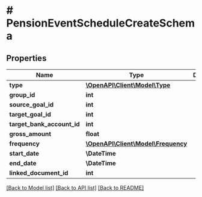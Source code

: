 # # PensionEventScheduleCreateSchema

## Properties

Name | Type | Description | Notes
------------ | ------------- | ------------- | -------------
**type** | [**\OpenAPI\Client\Model\Type**](Type.md) |  |
**group_id** | **int** |  | [optional]
**source_goal_id** | **int** |  |
**target_goal_id** | **int** |  | [optional]
**target_bank_account_id** | **int** |  | [optional]
**gross_amount** | **float** |  | [optional]
**frequency** | [**\OpenAPI\Client\Model\Frequency**](Frequency.md) |  |
**start_date** | **\DateTime** |  |
**end_date** | **\DateTime** |  | [optional]
**linked_document_id** | **int** |  | [optional]

[[Back to Model list]](../../README.md#models) [[Back to API list]](../../README.md#endpoints) [[Back to README]](../../README.md)
